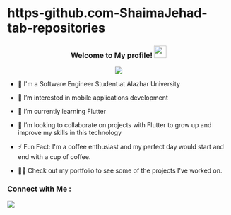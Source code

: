 # https-github.com-ShaimaJehad-tab-repositories


<h3 align="center">
  Welcome to My profile!
  <img src="https://media.giphy.com/media/hvRJCLFzcasrR4ia7z/giphy.gif" width="28">
</h3>

<!-- Typing SVG by DenverCoder1 - https://github.com/DenverCoder1/readme-typing-svg -->
<p align="center">
  <a href="https://github.com/DenverCoder1/readme-typing-svg"><img src="https://readme-typing-svg.herokuapp.com/?lines=Flutter-Mobile%20Developer;Always%20learning%20new%20things&font=Fira%20Code&center=true&width=440&height=45&color=f75c7e&vCenter=true&size=22"></a>
</p> 

- 🏢 I'm a Software Engineer Student at Alazhar University
- 👀 I’m interested in mobile applications development

 - 🌱 I’m currently learning Flutter

- 💞️ I’m looking to collaborate on projects with Flutter to grow up and improve my skills in this technology

- ⚡ Fun Fact: I'm a coffee enthusiast and my perfect day would start and end with a cup of coffee.
- 👨‍💻 Check out my portfolio  to see some of the projects I've worked on.


### Connect with Me :

<a href="https://linkedin.com/in/Shaima Jehad" target="_blank"><img src="https://img.shields.io/badge/-Shaima%20Jehad-0077B5?style=for-the-b adge&logo=Linkedin&logoColor=white"/></a>



